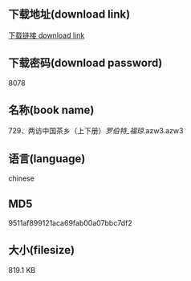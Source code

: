 ## 下载地址(download link)
[下载链接 download link](https://voluble-croquembouche-d321dc.netlify.app/?s=729%E3%80%81%E4%B8%A4%E8%AE%BF%E4%B8%AD%E5%9B%BD%E8%8C%B6%E4%B9%A1%EF%BC%88%E4%B8%8A%E4%B8%8B%E5%86%8C%EF%BC%89_%E7%BD%97%E4%BC%AF%E7%89%B9_%E7%A6%8F%E7%90%BC_.azw3)

## 下载密码(download password)
8078

## 名称(book name)
729、两访中国茶乡（上下册）_罗伯特_福琼_.azw3.azw3

## 语言(language)
chinese

## MD5
9511af899121aca69fab00a07bbc7df2

## 大小(filesize)
819.1 KB
